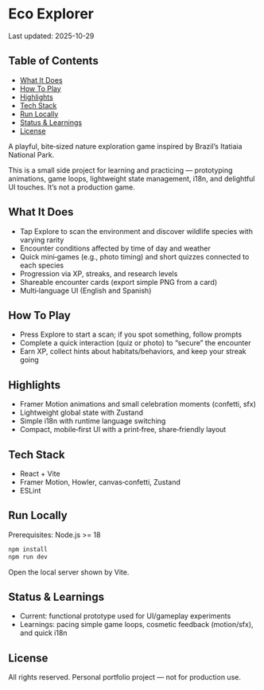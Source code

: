 # Eco Explorer

Last updated: 2025-10-29

## Table of Contents

<!-- TOC start -->
- [What It Does](#what-it-does)
- [How To Play](#how-to-play)
- [Highlights](#highlights)
- [Tech Stack](#tech-stack)
- [Run Locally](#run-locally)
- [Status & Learnings](#status-learnings)
- [License](#license)
<!-- TOC end -->

A playful, bite‑sized nature exploration game inspired by Brazil’s Itatiaia National Park.

This is a small side project for learning and practicing — prototyping animations, game loops, lightweight state management, i18n, and delightful UI touches. It’s not a production game.

## What It Does
- Tap Explore to scan the environment and discover wildlife species with varying rarity
- Encounter conditions affected by time of day and weather
- Quick mini‑games (e.g., photo timing) and short quizzes connected to each species
- Progression via XP, streaks, and research levels
- Shareable encounter cards (export simple PNG from a card)
- Multi‑language UI (English and Spanish)

## How To Play
- Press Explore to start a scan; if you spot something, follow prompts
- Complete a quick interaction (quiz or photo) to “secure” the encounter
- Earn XP, collect hints about habitats/behaviors, and keep your streak going

## Highlights
- Framer Motion animations and small celebration moments (confetti, sfx)
- Lightweight global state with Zustand
- Simple i18n with runtime language switching
- Compact, mobile‑first UI with a print‑free, share‑friendly layout

## Tech Stack
- React + Vite
- Framer Motion, Howler, canvas‑confetti, Zustand
- ESLint

## Run Locally
Prerequisites: Node.js >= 18

```bash
npm install
npm run dev
```

Open the local server shown by Vite.

## Status & Learnings
- Current: functional prototype used for UI/gameplay experiments
- Learnings: pacing simple game loops, cosmetic feedback (motion/sfx), and quick i18n

## License
All rights reserved. Personal portfolio project — not for production use.
